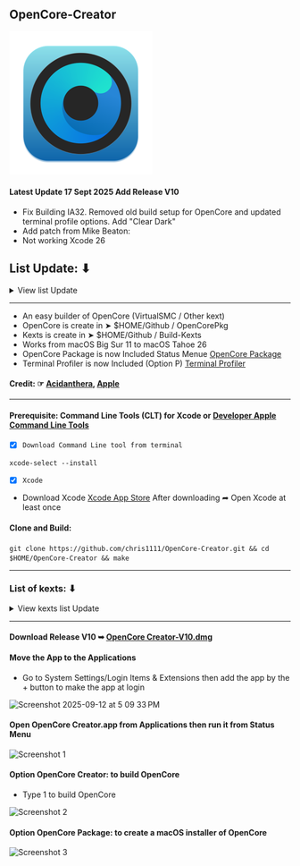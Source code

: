 ## OpenCore-Creator

<img width="256" alt="icon_512x512" src="https://github.com/chris1111/OpenCore-Creator/blob/master/AppIcon.iconset/icon_512x512.png">

#### Latest Update 17 Sept 2025 Add Release V10
- Fix Building IA32. Removed old build setup for OpenCore and updated terminal profile options. Add "Clear Dark"
- Add patch from Mike Beaton:
- Not working Xcode 26

## List Update: ⬇︎
<details> 
  <summary>View list Update</summary>

- Update 12 Sept 2025 Add Xcode source AppleScriptObjC Project. OpenCore X64 only, IA32 is broken for building in Xcode 16

- Update 28 Apr 2024 Release V8. Download then install mandatory binary's for building OpenCore if not exist. Update Icon program.

- Update 17 February 2024 Add (Option 0) Check OC Version. Fix using any time (Option 5) OpenCore Package

- Update 02 Sept 2023 Build more kexts
  
- Update 20 Mar 2022 Add OpenCore Creator+Duet-V5, fix Release V5 Open and close command in latest Monterey 12

- Update 12 Mar 2022 add Option 2 and 3 to make OpenCore Update, Option 5 OpenCore Package, Option P Terminal Profiles
 
</details>

-------------------------------------------------------

- An easy builder of OpenCore (VirtualSMC / Other kext)
- OpenCore is create in ➤  $HOME/Github / OpenCorePkg
- Kexts is create in ➤  $HOME/Github / Build-Kexts
- Works from macOS Big Sur 11 to macOS Tahoe 26
- OpenCore Package is now Included Status Menue [OpenCore Package](https://github.com/chris1111/OpenCore-Package)
- Terminal Profiler is now Included (Option P) [Terminal Profiler](https://github.com/chris1111/Terminal-Profiler)

#### Credit: ☞ [Acidanthera](https://github.com/acidanthera), [Apple](https://developer.apple.com/)
-------------------------------------------------------


#### Prerequisite: Command Line Tools (CLT) for Xcode or [Developer Apple Command Line Tools](https://developer.apple.com/download/all/)

- [x] `Download Command Line tool from terminal`

`xcode-select --install`

- [x] `Xcode`
- Download Xcode [Xcode App Store](https://apps.apple.com/us/app/xcode/id497799835?mt=12) After downloading ➦ Open Xcode at least once
  

#### Clone and Build: 

 `git clone https://github.com/chris1111/OpenCore-Creator.git && cd $HOME/OpenCore-Creator && make`

-------------------------------------------------------
### List of kexts: ⬇︎

<details> 
  <summary>View kexts list Update</summary>
  
- AirportBrcmFixup.kext
- AppleALC.kext
- BlueToolFixup.kext 
- BrcmBluetoothInjector.kext
- BrcmFirmwareData.kext
- BrcmFirmwareRepo.kext
- BrcmNonPatchRAM.kext
- BrcmNonPatchRAM2.kext
- BrcmPatchRAM.kext
- BrcmPatchRAM2.kext
- BrcmPatchRAM3.kext
- BrightnessKeys.kext
- IntelMausi.kext
- IntelSnowMausi.kext
- Lilu.kext
- RestrictEvents.kext
- NVMeFix.kext
- SMCBatteryManager.kext
- SMCDellSensors.kext
- SMCLightSensor.kext
- SMCProcessor.kext
- SMCSuperIO.kext
- VirtualSMC.kext
- VoodooPS2Controller.kext
- WhateverGreen.kext
- RealtekCardReader.kext
- RealtekCardReaderFriend.kext
- CryptexFixup.kext

</details>

-------------------------------------------------------

#### Download Release V10 ➥ [OpenCore Creator-V10.dmg](https://github.com/chris1111/OpenCore-Creator/releases/tag/V10)

#### Move the App to the Applications 
- Go to System Settings/Login Items & Extensions then add the app by the + button to make the app at login
<img width="479" height="423" alt="Screenshot 2025-09-12 at 5 09 33 PM" src="https://github.com/user-attachments/assets/b7fbc6f9-608b-4384-ab65-1073288d165c" />

#### Open OpenCore Creator.app from Applications then run it from Status Menu
<img width="311" height="80" alt="Screenshot 1" src="https://github.com/user-attachments/assets/cec6db7c-ae53-4b88-a16a-3e16d4c4aad8" />

#### Option OpenCore Creator: to build OpenCore
- Type 1 to build OpenCore
<img width="592" height="930" alt="Screenshot 2" src="https://github.com/user-attachments/assets/5997ee69-2891-4f77-acd3-f6fb19e656fb" />

#### Option OpenCore Package: to create a macOS installer of OpenCore
<img width="1049" height="841" alt="Screenshot 3" src="https://github.com/user-attachments/assets/fd42cf8d-b908-4821-a85f-ca1d24a7d95e" />






